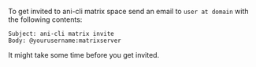 To get invited to ani-cli matrix space send an email to `user at domain` with the following contents:
```
Subject: ani-cli matrix invite
Body: @yourusername:matrixserver
```

It might take some time before you get invited.

